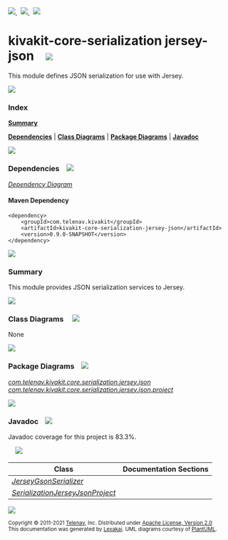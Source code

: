 [//]: # (start-user-text)

<a href="https://www.kivakit.org">
<img src="https://www.kivakit.org/images/web-32.png" srcset="https://www.kivakit.org/images/web-32-2x.png 2x"/>
</a>
&nbsp;
<a href="https://twitter.com/openkivakit">
<img src="https://www.kivakit.org/images/twitter-32.png" srcset="https://www.kivakit.org/images/twitter-32-2x.png 2x"/>
</a>
&nbsp;
<a href="https://kivakit.zulipchat.com">
<img src="https://www.kivakit.org/images/zulip-32.png" srcset="https://www.kivakit.org/images/zulip-32-2x.png 2x"/>
</a>

[//]: # (end-user-text)

# kivakit-core-serialization jersey-json &nbsp;&nbsp; <img src="https://www.kivakit.org/images/communicate-32.png" srcset="https://www.kivakit.org/images/communicate-32-2x.png 2x"/>

This module defines JSON serialization for use with Jersey.

<img src="https://www.kivakit.org/images/horizontal-line-512.png" srcset="https://www.kivakit.org/images/horizontal-line-512-2x.png 2x"/>

### Index

[**Summary**](#summary)

[**Dependencies**](#dependencies) | [**Class Diagrams**](#class-diagrams) | [**Package Diagrams**](#package-diagrams) | [**Javadoc**](#javadoc)

<img src="https://www.kivakit.org/images/horizontal-line-512.png" srcset="https://www.kivakit.org/images/horizontal-line-512-2x.png 2x"/>

### Dependencies <a name="dependencies"></a> &nbsp;&nbsp; <img src="https://www.kivakit.org/images/dependencies-32.png" srcset="https://www.kivakit.org/images/dependencies-32-2x.png 2x"/>

[*Dependency Diagram*](https://www.kivakit.org/lexakai/kivakit/kivakit-core/serialization/jersey-json/documentation/diagrams/dependencies.svg)

#### Maven Dependency

    <dependency>
        <groupId>com.telenav.kivakit</groupId>
        <artifactId>kivakit-core-serialization-jersey-json</artifactId>
        <version>0.9.0-SNAPSHOT</version>
    </dependency>


<img src="https://www.kivakit.org/images/horizontal-line-128.png" srcset="https://www.kivakit.org/images/horizontal-line-128-2x.png 2x"/>

[//]: # (start-user-text)

### Summary <a name = "summary"></a>

This module provides JSON serialization services to Jersey.

[//]: # (end-user-text)

<img src="https://www.kivakit.org/images/horizontal-line-128.png" srcset="https://www.kivakit.org/images/horizontal-line-128-2x.png 2x"/>

### Class Diagrams <a name="class-diagrams"></a> &nbsp; &nbsp; <img src="https://www.kivakit.org/images/diagram-40.png" srcset="https://www.kivakit.org/images/diagram-40-2x.png 2x"/>

None

<img src="https://www.kivakit.org/images/horizontal-line-128.png" srcset="https://www.kivakit.org/images/horizontal-line-128-2x.png 2x"/>

### Package Diagrams <a name="package-diagrams"></a> &nbsp;&nbsp; <img src="https://www.kivakit.org/images/box-32.png" srcset="https://www.kivakit.org/images/box-32-2x.png 2x"/>

[*com.telenav.kivakit.core.serialization.jersey.json*](https://www.kivakit.org/lexakai/kivakit/kivakit-core/serialization/jersey-json/documentation/diagrams/com.telenav.kivakit.core.serialization.jersey.json.svg)  
[*com.telenav.kivakit.core.serialization.jersey.json.project*](https://www.kivakit.org/lexakai/kivakit/kivakit-core/serialization/jersey-json/documentation/diagrams/com.telenav.kivakit.core.serialization.jersey.json.project.svg)

<img src="https://www.kivakit.org/images/horizontal-line-128.png" srcset="https://www.kivakit.org/images/horizontal-line-128-2x.png 2x"/>

### Javadoc <a name="javadoc"></a> &nbsp;&nbsp; <img src="https://www.kivakit.org/images/books-32.png" srcset="https://www.kivakit.org/images/books-32-2x.png 2x"/>

Javadoc coverage for this project is 83.3%.  
  
&nbsp; &nbsp; <img src="https://www.kivakit.org/images/meter-80-96.png" srcset="https://www.kivakit.org/images/meter-80-96-2x.png 2x"/>




| Class | Documentation Sections |
|---|---|
| [*JerseyGsonSerializer*](https://www.kivakit.org/javadoc/kivakit/kivakit.core.serialization.jersey.json/com/telenav/kivakit/core/serialization/jersey/json/JerseyGsonSerializer.html) |  |  
| [*SerializationJerseyJsonProject*](https://www.kivakit.org/javadoc/kivakit/kivakit.core.serialization.jersey.json/com/telenav/kivakit/core/serialization/jersey/json/project/SerializationJerseyJsonProject.html) |  |  

[//]: # (start-user-text)



[//]: # (end-user-text)

<img src="https://www.kivakit.org/images/horizontal-line-512.png" srcset="https://www.kivakit.org/images/horizontal-line-512-2x.png 2x"/>

<sub>Copyright &#169; 2011-2021 [Telenav](http://telenav.com), Inc. Distributed under [Apache License, Version 2.0](LICENSE)</sub>  
<sub>This documentation was generated by [Lexakai](https://github.com/Telenav/lexakai). UML diagrams courtesy
of [PlantUML](http://plantuml.com).</sub>


